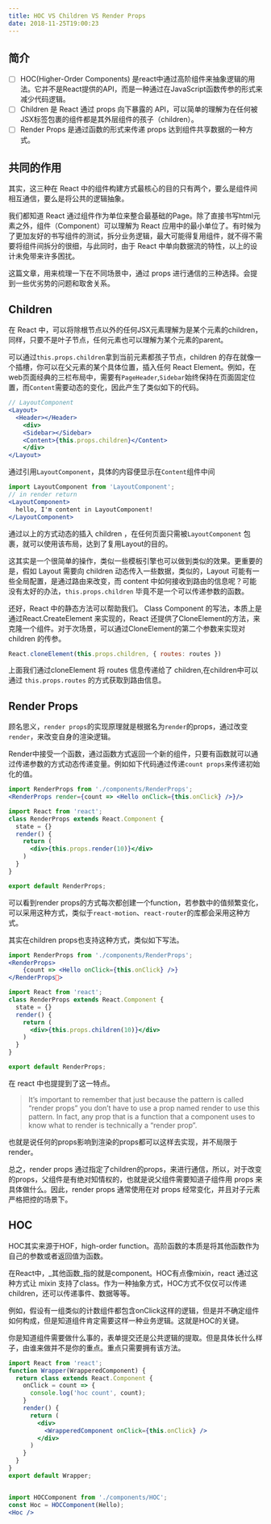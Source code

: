 ```yaml
---
title: HOC VS Children VS Render Props
date: 2018-11-25T19:00:23
---
```


## 简介
- [ ] HOC(Higher-Order Components) 是react中通过高阶组件来抽象逻辑的用法。它并不是React提供的API，而是一种通过在JavaScript函数传参的形式来减少代码逻辑。
- [ ] Children 是 React 通过  props 向下暴露的 API，可以简单的理解为在任何被JSX标签包裹的组件都是其外层组件的孩子（children）。
- [ ] Render Props 是通过函数的形式来传递 props 达到组件共享数据的一种方式。

## 共同的作用
其实，这三种在 React 中的组件构建方式最核心的目的只有两个，要么是组件间相互通信，要么是将公共的逻辑抽象。

我们都知道 React 通过组件作为单位来整合最基础的Page。除了直接书写html元素之外，组件（Component）可以理解为 React 应用中的最小单位了。有时候为了更加友好的书写组件的测试，拆分业务逻辑，最大可能得复用组件，就不得不需要将组件间拆分的很细，与此同时，由于 React 中单向数据流的特性，以上的设计未免带来许多困扰。

这篇文章，用来梳理一下在不同场景中，通过 props 进行通信的三种选择。会提到一些优劣势的问题和取舍关系。

## Children
在 React 中，可以将除根节点以外的任何JSX元素理解为是某个元素的children，同样，只要不是叶子节点，任何元素也可以理解为某个元素的parent。

可以通过`this.props.children`拿到当前元素都孩子节点，children 的存在就像一个插槽，你可以在父元素的某个具体位置，插入任何 React Element。例如，在web页面经典的三栏布局中，需要有`PageHeader`,`Sidebar`始终保持在页面固定位置，而`Content`需要动态的变化，因此产生了类似如下的代码。

```jsx
// LayoutComponent
<Layout>
  <Header></Header>
	<div>
    <Sidebar></Sidebar>
    <Content>{this.props.children}</Content>
	</div>
</Layout>
```

通过引用`LayoutComponent`，具体的内容便显示在`Content`组件中间

```jsx
import LayoutComponent from 'LayoutComponent';
// in render return
<LayoutComponent>
  hello, I'm content in LayoutComponent!
</LayoutComponent>
```

通过以上的方式动态的插入 children ，在任何页面只需被`LayoutComponent` 包裹，就可以使用该布局，达到了复用Layout的目的。

这其实是一个很简单的操作，类似一些模板引擎也可以做到类似的效果。更重要的是，假如 Layout 需要向 children 动态传入一些数据，类似的，Layout 可能有一些全局配置，是通过路由来改变，而 content 中如何接收到路由的信息呢？可能没有太好的办法，`this.props.children` 毕竟不是一个可以传递参数的函数。

还好，React 中的静态方法可以帮助我们。 Class  Component 的写法，本质上是通过React.CreateElement 来实现的，React 还提供了CloneElement的方法，来克隆一个组件。对于次场景，可以通过CloneElement的第二个参数来实现对 children 的传参。

```javascript
React.cloneElement(this.props.children, { routes: routes })
```

上面我们通过cloneElement 将 routes 信息传递给了 children,在children中可以通过 `this.props.routes` 的方式获取到路由信息。

## Render Props
顾名思义，`render props`的实现原理就是根据名为`render`的props，通过改变`render`，来改变自身的渲染逻辑。

Render中接受一个函数，通过函数方式返回一个新的组件，只要有函数就可以通过传递参数的方式动态传递变量。例如如下代码通过传递`count props`来传递初始化的值。

```jsx
import RenderProps from './components/RenderProps';
<RenderProps render={count => <Hello onClick={this.onClick} />}/>

import React from 'react';
class RenderProps extends React.Component {
  state = {}
  render() {
    return (
      <div>{this.props.render(10)}</div>
    )
  }
}

export default RenderProps;
```

可以看到render props的方式每次都创建一个function，若参数中的值频繁变化，可以采用这种方式，类似于`react-motion`、`react-router`的库都会采用这种方式。

其实在children props也支持这种方式，类似如下写法。

```jsx
import RenderProps from './components/RenderProps';
<RenderProps>
	{count => <Hello onClick={this.onClick} />}
</RenderProps>

import React from 'react';
class RenderProps extends React.Component {
  state = {}
  render() {
    return (
      <div>{this.props.children(10)}</div>
    )
  }
}

export default RenderProps;
```

在 react 中也提提到了这一特点。

> It’s important to remember that just because the pattern is called “render props” you don’t have to use a prop named render to use this pattern. In fact, any prop that is a function that a component uses to know what to render is technically a “render prop”.

也就是说任何的props影响到渲染的props都可以这样去实现，并不局限于render。

总之，render props 通过指定了children的props，来进行通信，所以，对于改变的props，父组件是有绝对知情权的，也就是说父组件需要知道子组件用 props 来具体做什么。因此，render props 通常使用在对 props 经常变化，并且对子元素严格把控的场景下。

## HOC
HOC其实来源于HOF，high-order function。高阶函数的本质是将其他函数作为自己的参数或者返回值为函数。

在React中，_其他函数_指的就是component。HOC有点像mixin，react 通过这种方式让 mixin 支持了class。作为一种抽象方式，HOC方式不仅仅可以传递children，还可以传递事件、数据等等。

例如，假设有一组类似的计数组件都包含onClick这样的逻辑，但是并不确定组件如何构成，但是知道组件肯定需要这样一种业务逻辑。这就是HOC的关键。

你是知道组件需要做什么事的，表单提交还是公共逻辑的提取。但是具体长什么样子，由谁来做并不是你的重点。重点只需要拥有该方法。

```jsx
import React from 'react';
function Wrapper(WrapperedComponent) {
  return class extends React.Component {
    onClick = count => {
      console.log('hoc count', count);
    }
    render() {
      return (
        <div>
          <WrapperedComponent onClick={this.onClick} />
        </div>
      )
    }
  }
}
export default Wrapper;


import HOCComponent from './components/HOC';
const Hoc = HOCComponent(Hello);
<Hoc />
```
